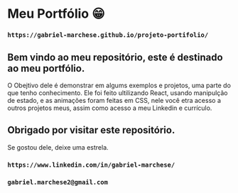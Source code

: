 # Meu Portfólio 😁

### ` https://gabriel-marchese.github.io/projeto-portifolio/ `

## Bem vindo ao meu repositório, este é destinado ao meu portfólio.
O Obejtivo dele é demonstrar em algums exemplos e projetos, uma parte do que tenho conhecimento.
Ele foi feito ultilizando React, usando manipulção de estado, e as animações foram feitas em CSS, nele você etra acesso a outros projetos meus, assim como acesso a meu Linkedin e currículo.

## Obrigado por visitar este repositório.
Se gostou dele, deixe uma estrela.
### ` https://www.linkedin.com/in/gabriel-marchese/ `
### ` gabriel.marchese2@gmail.com `

